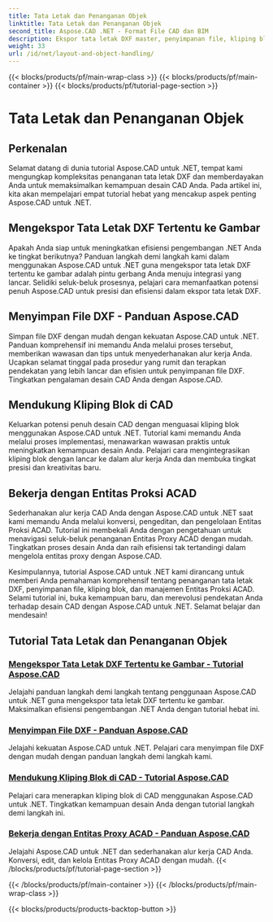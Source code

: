 ```yaml
---
title: Tata Letak dan Penanganan Objek
linktitle: Tata Letak dan Penanganan Objek
second_title: Aspose.CAD .NET - Format File CAD dan BIM
description: Ekspor tata letak DXF master, penyimpanan file, kliping blok, dan Entitas Proksi ACAD dengan mudah untuk menyempurnakan desain CAD menggunakan Aspose.CAD untuk .NET.
weight: 33
url: /id/net/layout-and-object-handling/
---
```


{{< blocks/products/pf/main-wrap-class >}}
{{< blocks/products/pf/main-container >}}
{{< blocks/products/pf/tutorial-page-section >}}

# Tata Letak dan Penanganan Objek


## Perkenalan

Selamat datang di dunia tutorial Aspose.CAD untuk .NET, tempat kami mengungkap kompleksitas penanganan tata letak DXF dan memberdayakan Anda untuk memaksimalkan kemampuan desain CAD Anda. Pada artikel ini, kita akan mempelajari empat tutorial hebat yang mencakup aspek penting Aspose.CAD untuk .NET.

 ## Mengekspor Tata Letak DXF Tertentu ke Gambar

Apakah Anda siap untuk meningkatkan efisiensi pengembangan .NET Anda ke tingkat berikutnya? Panduan langkah demi langkah kami dalam menggunakan Aspose.CAD untuk .NET guna mengekspor tata letak DXF tertentu ke gambar adalah pintu gerbang Anda menuju integrasi yang lancar. Selidiki seluk-beluk prosesnya, pelajari cara memanfaatkan potensi penuh Aspose.CAD untuk presisi dan efisiensi dalam ekspor tata letak DXF.

 ## Menyimpan File DXF - Panduan Aspose.CAD

Simpan file DXF dengan mudah dengan kekuatan Aspose.CAD untuk .NET. Panduan komprehensif ini memandu Anda melalui proses tersebut, memberikan wawasan dan tips untuk menyederhanakan alur kerja Anda. Ucapkan selamat tinggal pada prosedur yang rumit dan terapkan pendekatan yang lebih lancar dan efisien untuk penyimpanan file DXF. Tingkatkan pengalaman desain CAD Anda dengan Aspose.CAD.

 ## Mendukung Kliping Blok di CAD

Keluarkan potensi penuh desain CAD dengan menguasai kliping blok menggunakan Aspose.CAD untuk .NET. Tutorial kami memandu Anda melalui proses implementasi, menawarkan wawasan praktis untuk meningkatkan kemampuan desain Anda. Pelajari cara mengintegrasikan kliping blok dengan lancar ke dalam alur kerja Anda dan membuka tingkat presisi dan kreativitas baru.

 ## Bekerja dengan Entitas Proksi ACAD

Sederhanakan alur kerja CAD Anda dengan Aspose.CAD untuk .NET saat kami memandu Anda melalui konversi, pengeditan, dan pengelolaan Entitas Proksi ACAD. Tutorial ini membekali Anda dengan pengetahuan untuk menavigasi seluk-beluk penanganan Entitas Proxy ACAD dengan mudah. Tingkatkan proses desain Anda dan raih efisiensi tak tertandingi dalam mengelola entitas proxy dengan Aspose.CAD.

Kesimpulannya, tutorial Aspose.CAD untuk .NET kami dirancang untuk memberi Anda pemahaman komprehensif tentang penanganan tata letak DXF, penyimpanan file, kliping blok, dan manajemen Entitas Proksi ACAD. Selami tutorial ini, buka kemampuan baru, dan merevolusi pendekatan Anda terhadap desain CAD dengan Aspose.CAD untuk .NET. Selamat belajar dan mendesain!
## Tutorial Tata Letak dan Penanganan Objek
### [Mengekspor Tata Letak DXF Tertentu ke Gambar - Tutorial Aspose.CAD](./exporting-specific-dxf-layout-to-image/)
Jelajahi panduan langkah demi langkah tentang penggunaan Aspose.CAD untuk .NET guna mengekspor tata letak DXF tertentu ke gambar. Maksimalkan efisiensi pengembangan .NET Anda dengan tutorial hebat ini.
### [Menyimpan File DXF - Panduan Aspose.CAD](./saving-dxf-files/)
Jelajahi kekuatan Aspose.CAD untuk .NET. Pelajari cara menyimpan file DXF dengan mudah dengan panduan langkah demi langkah kami.
### [Mendukung Kliping Blok di CAD - Tutorial Aspose.CAD](./supporting-block-clipping-in-cad/)
Pelajari cara menerapkan kliping blok di CAD menggunakan Aspose.CAD untuk .NET. Tingkatkan kemampuan desain Anda dengan tutorial langkah demi langkah ini.
### [Bekerja dengan Entitas Proxy ACAD - Panduan Aspose.CAD](./working-with-acad-proxy-entities/)
Jelajahi Aspose.CAD untuk .NET dan sederhanakan alur kerja CAD Anda. Konversi, edit, dan kelola Entitas Proxy ACAD dengan mudah.
{{< /blocks/products/pf/tutorial-page-section >}}

{{< /blocks/products/pf/main-container >}}
{{< /blocks/products/pf/main-wrap-class >}}

{{< blocks/products/products-backtop-button >}}
